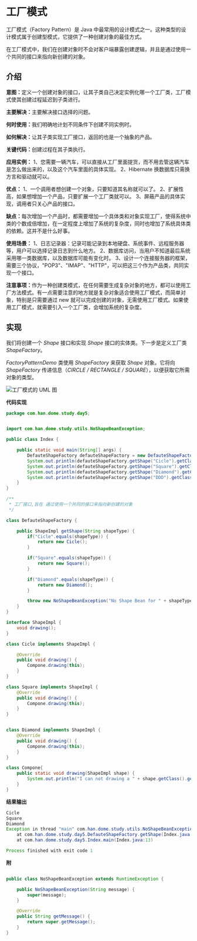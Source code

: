 			
<h1>工厂模式</h1>

<p>工厂模式（Factory Pattern）是 Java 中最常用的设计模式之一。这种类型的设计模式属于创建型模式，它提供了一种创建对象的最佳方式。</p>
<p>在工厂模式中，我们在创建对象时不会对客户端暴露创建逻辑，并且是通过使用一个共同的接口来指向新创建的对象。</p>

<h2 class="tutheader">介绍</h2>
<p><b>意图：</b>定义一个创建对象的接口，让其子类自己决定实例化哪一个工厂类，工厂模式使其创建过程延迟到子类进行。</p>
<p><b>主要解决：</b>主要解决接口选择的问题。</p>
<p><b>何时使用：</b>我们明确地计划不同条件下创建不同实例时。</p>
<p><b>如何解决：</b>让其子类实现工厂接口，返回的也是一个抽象的产品。</p>
<p><b>关键代码：</b>创建过程在其子类执行。</p>
<p><b>应用实例：</b>
1、您需要一辆汽车，可以直接从工厂里面提货，而不用去管这辆汽车是怎么做出来的，以及这个汽车里面的具体实现。
2、Hibernate 换数据库只需换方言和驱动就可以。
</p>
<p><b>优点：</b>
1、一个调用者想创建一个对象，只要知道其名称就可以了。 
2、扩展性高，如果想增加一个产品，只要扩展一个工厂类就可以。
3、屏蔽产品的具体实现，调用者只关心产品的接口。
</p>
<p><b>缺点：</b>每次增加一个产品时，都需要增加一个具体类和对象实现工厂，使得系统中类的个数成倍增加，在一定程度上增加了系统的复杂度，同时也增加了系统具体类的依赖。这并不是什么好事。</p>
<p><b>使用场景：</b>
1、日志记录器：记录可能记录到本地硬盘、系统事件、远程服务器等，用户可以选择记录日志到什么地方。
2、数据库访问，当用户不知道最后系统采用哪一类数据库，以及数据库可能有变化时。
3、设计一个连接服务器的框架，需要三个协议，"POP3"、"IMAP"、"HTTP"，可以把这三个作为产品类，共同实现一个接口。
</p>
<p><b>注意事项：</b>作为一种创建类模式，在任何需要生成复杂对象的地方，都可以使用工厂方法模式。有一点需要注意的地方就是复杂对象适合使用工厂模式，而简单对象，特别是只需要通过 new 就可以完成创建的对象，无需使用工厂模式。如果使用工厂模式，就需要引入一个工厂类，会增加系统的复杂度。</p>

<h2 class="tutheader">实现</h2>
<p>我们将创建一个 <i>Shape</i> 接口和实现 <i>Shape</i> 接口的实体类。下一步是定义工厂类 <i>ShapeFactory</i>。</p>
<p><i>FactoryPatternDemo</i> 类使用 <i>ShapeFactory</i> 来获取 <i>Shape</i> 对象。它将向 <i>ShapeFactory</i> 传递信息（<i>CIRCLE / RECTANGLE / SQUARE</i>），以便获取它所需对象的类型。</p>
<p><img src="https://www.runoob.com/wp-content/uploads/2014/08/AB6B814A-0B09-4863-93D6-1E22D6B07FF8.jpg" alt="工厂模式的 UML 图"></p>


**代码实现**

```java
package com.han.dome.study.day5;


import com.han.dome.study.utils.NoShapeBeanException;

public class Index {

    public static void main(String[] args) {
        DefauteShapeFactory defauteShapeFactory = new DefauteShapeFactory();
        System.out.println(defauteShapeFactory.getShape("Cicle").getClass().getSimpleName());
        System.out.println(defauteShapeFactory.getShape("Square").getClass().getSimpleName());
        System.out.println(defauteShapeFactory.getShape("Diamond").getClass().getSimpleName());
        System.out.println(defauteShapeFactory.getShape("DDD").getClass().getSimpleName());
    }
}

/**
 * 工厂接口,旨在 通过使用一个共同的接口来指向新创建的对象
 */

class DefauteShapeFactory {

    public ShapeImpl getShape(String shapeType) {
        if("Cicle".equals(shapeType)) {
            return new Cicle();
        }

        if("Square".equals(shapeType)) {
            return new Square();
        }

        if("Diamond".equals(shapeType)) {
            return new Diamond();
        }

        throw new NoShapeBeanException("No Shape Bean for " + shapeType);
    }
}

interface ShapeImpl {
    void drawing();
}

class Cicle implements ShapeImpl {

    @Override
    public void drawing() {
        Compone.drawing(this);
    }
}

class Square implements ShapeImpl {
    @Override
    public void drawing() {
        Compone.drawing(this);
    }
}


class Diamond implements ShapeImpl {
    @Override
    public void drawing() {
        Compone.drawing(this);
    }
}

class Compone{
    public static void drawing(ShapeImpl shape) {
        System.out.println("I can not drawing a " + shape.getClass().getSimpleName());
    }
}

```
**结果输出**
```java
Cicle
Square
Diamond
Exception in thread "main" com.han.dome.study.utils.NoShapeBeanException
	at com.han.dome.study.day5.DefauteShapeFactory.getShape(Index.java:36)
	at com.han.dome.study.day5.Index.main(Index.java:13)

Process finished with exit code 1
```


**附**

``` java

public class NoShapeBeanException extends RuntimeException {

    public NoShapeBeanException(String message) {
        super(message);
    }

    @Override
    public String getMessage() {
        return super.getMessage();
    }
}
```